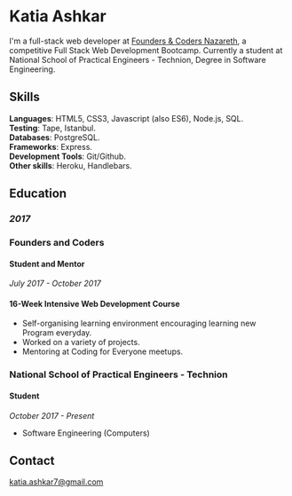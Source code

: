 # Katia Ashkar

I'm a full-stack web developer at [Founders & Coders Nazareth](http://www.foundersandcoders.com/), a competitive Full Stack Web Development Bootcamp. Currently a student at National School of Practical Engineers - Technion, Degree in Software Engineering.

## Skills
**Languages**: HTML5, CSS3, Javascript (also ES6), Node.js, SQL.                                         
**Testing**: Tape, Istanbul.                                             
**Databases**: PostgreSQL.                                                               
**Frameworks**: Express.                                      
**Development Tools**: Git/Github.                                                            
**Other skills**: Heroku, Handlebars.

## Education
### *2017*

### Founders and Coders
#### Student and Mentor
*_July 2017 - October 2017_*
#### 16-Week Intensive Web Development Course

+ Self-organising learning environment encouraging learning new Program everyday.   
+ Worked on a variety of projects.   
+ Mentoring at Coding for Everyone meetups.

### National School of Practical Engineers - Technion
#### Student
*_October 2017 - Present_*  
* Software Engineering (Computers)


## Contact
katia.ashkar7@gmail.com
